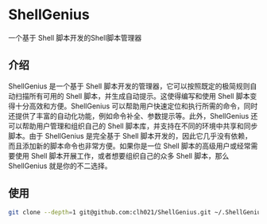 # ShellGenius
一个基于 Shell 脚本开发的Shell脚本管理器

## 介绍
ShellGenius 是一个基于 Shell 脚本开发的管理器，它可以按照既定的极简规则自动扫描所有可用的 Shell 脚本，并生成自动提示。这使得编写和使用 Shell 脚本变得十分高效和方便。ShellGenius 可以帮助用户快速定位和执行所需的命令，同时还提供了丰富的自动化功能，例如命令补全、参数提示等。此外，ShellGenius 还可以帮助用户管理和组织自己的 Shell 脚本库，并支持在不同的环境中共享和同步脚本。由于 ShellGenius 是完全基于 Shell 脚本开发的，因此它几乎没有依赖，而且添加新的脚本命令也非常方便。如果你是一位 Shell 脚本的高级用户或经常需要使用 Shell 脚本开展工作，或者想要组织自己的众多 Shell 脚本，那么 ShellGenius 就是你的不二选择。

## 使用
```bash
git clone --depth=1 git@github.com:clh021/ShellGenius.git ~/.ShellGenius
```